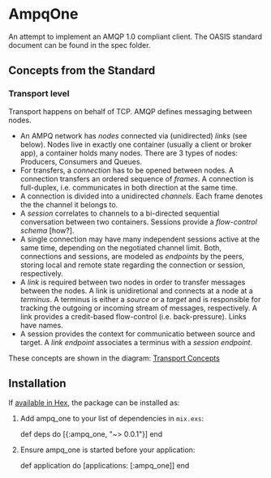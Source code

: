 # AmpqOne

An attempt to implement an AMQP 1.0 compliant client. The OASIS standard document
can be found in the spec folder.

## Concepts from the Standard

### Transport level

Transport happens on behalf of TCP. AMQP defines messaging between nodes.

* An AMPQ network has *nodes* connected via (unidirected) *links* (see below). Nodes live in
  exactly one container (usually a client or broker app), a container holds
  many nodes. There are 3 types of nodes: Producers, Consumers and Queues.
* For transfers, a *connection* has to be opened between nodes. A connection
  transfers an ordered sequence of *frames*. A connection is full-duplex, i.e.
  communicates in both direction at the same time.
* A connection is divided into a unidirected *channels*. Each frame denotes the
  the channel it belongs to.
* A *session* correlates to channels to a bi-directed sequential conversation
  between two containers. Sessions provide a *flow-control schema* [how?].
* A single connection may have many independent sessions active at the same
  time, depending on the negotiated channel limit. Both, connections and
  sessions, are modeled as *endpoints* by the peers, storing local and remote
  state regarding the connection or session, respectively.
* A *link* is required between two nodes in order to transfer messages between the
  nodes. A link is unidiretional and connects at a node at a *terminus*. A terminus
  is either a *source* or a *target* and is responsible for tracking the outgoing
  or incoming stream of messages, respectively. A link provides a credit-based
  flow-control (i.e. back-pressure). Links have names.
* A session provides the context for communicatio between source and target. A
  *link endpoint* associates a terminus with a *session endpoint*.

These concepts are shown in the diagram: [Transport Concepts](transport.png)

## Installation

If [available in Hex](https://hex.pm/docs/publish), the package can be installed as:

  1. Add ampq_one to your list of dependencies in `mix.exs`:

        def deps do
          [{:ampq_one, "~> 0.0.1"}]
        end

  2. Ensure ampq_one is started before your application:

        def application do
          [applications: [:ampq_one]]
        end
